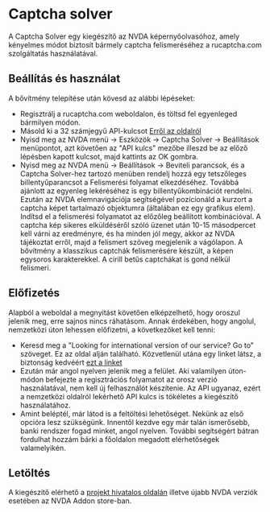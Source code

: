 # Captcha solver

A Captcha Solver egy kiegészítő az NVDA képernyőolvasóhoz, amely kényelmes módot biztosít bármely captcha felismeréséhez a rucaptcha.com szolgáltatás használatával.

## Beállítás és használat

A bővítmény telepítése után kövesd az alábbi lépéseket:
* Regisztrálj a rucaptcha.com weboldalon, és töltsd fel egyenleged bármilyen módon.
* Másold ki a 32 számjegyű API-kulcsot [Erről az oldalról](https://rucaptcha.com/setting/)
* Nyisd meg az NVDA menü → Eszközök → Captcha Solver → Beállítások menüpontot, azt követően az "API kulcs" mezőbe illeszd be az előző lépésben kapott kulcsot, majd kattints az OK gombra.
* Nyisd meg az NVDA menü → Beállítások → Beviteli parancsok, és a Captcha Solver-hez tartozó menüben rendelj hozzá egy tetszőleges billentyűparancsot a Felismerési folyamat elkezdéséhez. Továbbá ajánlott az egyenleg lekéréséhez is egy billentyűkombinációt rendelni.
Ezután az NVDA elemnavigációja segítségével pozícionáld a kurzort a captcha képet tartalmazó objektumra (általában ez egy grafikus elem). Indítsd el a felismerési folyamatot az előzőleg beállított kombinációval. A captcha kép sikeres elküldéséről szóló üzenet után 10-15 másodpercet kell várni az eredményre, és ha minden jól megy, akkor az NVDA tájékoztat erről, majd a felismert szöveg megjelenik a vágólapon. A bővítmény a klasszikus captchák felismerésére készült, a képen egysoros karakterekkel. A cirill betűs captchákat is gond nélkül felismeri.

## Előfizetés

Alapból a weboldal a megnyitást követően elképzelhető, hogy oroszul jelenik meg, erre sajnos nincs ráhatásom. Annak érdekében, hogy angolul, nemzetközi úton lehessen előfizetni, a következőket kell tenni:
* Keresd meg a "Looking for international version of our service? Go to" szöveget. Ez az oldal alján található. Közvetlenül utána egy linket látsz, a biztonság kedvéért [ezt a linket](https://2captcha.com/enterpage)
* Ezután már angol nyelven jelenik meg a felület. Aki valamilyen úton-módon befejezte a regisztrációs folyamatot az orosz verzió használatával, nem kell új felhasználót készítenie. Az API ugyanaz, ezért a nemzetközi oldalról lekérhető API kulcs is tökéletes a kiegészítő használatához.
* Amint beléptél, már látod is a feltöltési lehetőséget. Nekünk az első opcióra lesz szükségünk. Innentől kezdve egy már talán ismerősebb, banki rendszer fogad minket, angol nyelven.
További segítségért bátran fordulhat hozzám bárki a főoldalon megadott elérhetőségek valamelyikén.

## Letöltés

A kiegészítő elérhető a [projekt hivatalos oldalán](https://github.com/kvark128/CaptchaSolver)
illetve újabb NVDA verziók esetében az NVDA Addon store-ban.
